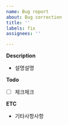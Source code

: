 ```yaml
---
name: Bug report
about: Bug correction
title: ''
labels: fix
assignees: ''

---
```


**Description**
- 설명설명

**Todo**
- [ ] 체크체크

**ETC**
- 기타사항사항
